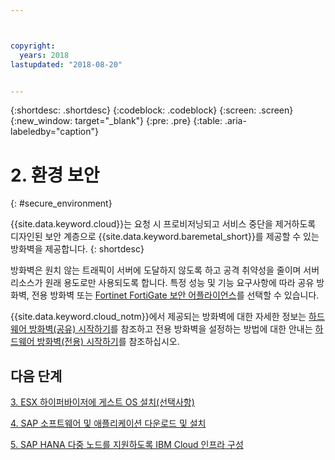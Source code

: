 ```yaml
---



copyright:
  years: 2018
lastupdated: "2018-08-20"


---
```


{:shortdesc: .shortdesc}
{:codeblock: .codeblock}
{:screen: .screen}
{:new_window: target="_blank"}
{:pre: .pre}
{:table: .aria-labeledby="caption"}

# 2. 환경 보안
{: #secure_environment}

{{site.data.keyword.cloud}}는 요청 시 프로비저닝되고 서비스 중단을 제거하도록 디자인된 보안 계층으로 {{site.data.keyword.baremetal_short}}를 제공할 수 있는 방화벽을 제공합니다.
{: shortdesc}

방화벽은 원치 않는 트래픽이 서버에 도달하지 않도록 하고 공격 취약성을 줄이며 서버 리소스가 원래 용도로만 사용되도록 합니다. 특정 성능 및 기능 요구사항에 따라 공유 방화벽, 전용 방화벽 또는 [Fortinet FortiGate 보안 어플라이언스](https://console.bluemix.net/docs/infrastructure/fortigate-10g/getting-started.html#getting-started-with-fortigate-security-appliance-10gbs)를 선택할 수 있습니다.

{{site.data.keyword.cloud_notm}}에서 제공되는 방화벽에 대한 자세한 정보는 [하드웨어 방화벽(공유) 시작하기](https://console.bluemix.net/docs/infrastructure/hardware-firewall-shared/getting-started.html#getting-started)를 참조하고 전용 방화벽을 설정하는 방법에 대한 안내는 [하드웨어 방화벽(전용) 시작하기](https://console.bluemix.net/docs/infrastructure/hardware-firewall-dedicated/getting-started.html#getting-started)를 참조하십시오.

## 다음 단계

  [3. ESX 하이퍼바이저에 게스트 OS 설치(선택사항)](/docs/infrastructure/sap-hana/hana-installing-guest-operating-system-VMware-deployments.html)

  [4. SAP 소프트웨어 및 애플리케이션 다운로드 및 설치](/docs/infrastructure/sap-hana/hana-installing-SAP-landscape.html)

  [5. SAP HANA 다중 노드를 지원하도록 IBM Cloud 인프라 구성](/docs/infrastructure/sap-hana/hana-multi-node.html)
